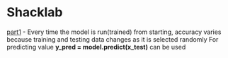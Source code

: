 # Shacklab

<u>part1</u> - Every time the model is run(trained) from starting, accuracy varies because training and testing data changes as it is selected randomly
        For predicting value **y_pred = model.predict(x_test)** can be used
